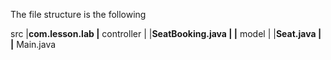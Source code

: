The file structure is the following

src
|__com.lesson.lab
    |__ controller
    |   |__SeatBooking.java
    |
    |__ model
    |   |__Seat.java
    | 
    |__ Main.java

